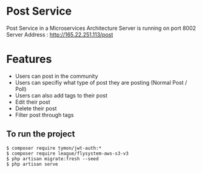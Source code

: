 # Post Service

Post Service in a Microservices Architecture 
Server is running on port 8002
Server Address : http://165.22.251.113/post

# Features

- Users can post in the community
- Users can specifiy what type of post they are posting (Normal Post / Poll)
- Users can also add tags to their post 
- Edit their post
- Delete their post
- Filter post through tags

## To run the project
```
$ composer require tymon/jwt-auth:*
$ composer require league/flysystem-aws-s3-v3
$ php artisan migrate:fresh --seed
$ php artisan serve
```
